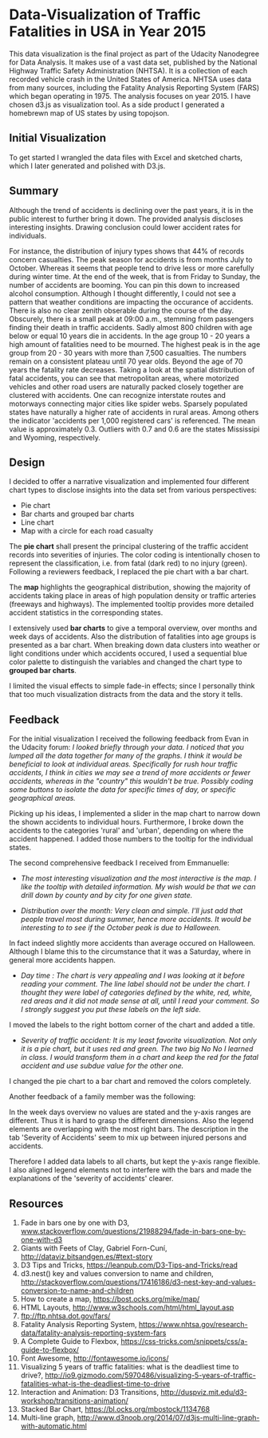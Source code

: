 # Data-Visualization of Traffic Fatalities in USA in Year 2015

This data visualization is the final project as part of the Udacity Nanodegree
for Data Analysis. It makes use of a vast data set, published by the National
Highway Traffic Safety Administration (NHTSA). It is a collection of each
recorded vehicle crash in the United States of America. NHTSA uses data from
many sources, including the Fatality Analysis Reporting System (FARS) which
began operating in 1975. The analysis focuses on year 2015.
I have chosen d3.js as visualization tool. As a side product I generated a
homebrewn map of US states by using topojson.

## Initial Visualization

To get started I wrangled the data files with Excel and sketched charts, which
I later generated and polished with D3.js.

## Summary

Although the trend of accidents is declining over the past years, it is in the
public interest to further bring it down. The provided analysis discloses
interesting insights. Drawing conclusion could lower accident rates for individuals.

For instance, the distribution of injury types shows that
44% of records concern casualties. The peak season for accidents is from months
July to October. Whereas it seems that people tend to drive less or more carefully
during winter time. At the end of the week, that is from Friday to Sunday, the
number of accidents are booming. You can pin this down to increased alcohol
consumption. Although I thought differently, I could not see a pattern that
weather conditions are impacting the occurance of accidents. There is also no
clear zenith obserable during the course of the day. Obscurely, there is a small peak
at 09:00 a.m., stemming from passengers finding their death in traffic accidents.
Sadly almost 800 children with age below or equal 10 years die in accidents.
In the age group 10 - 20 years a high amount of fatalities need to be mourned.
The highest peak is in the age group from 20 - 30 years with more than 7,500
casualties. The numbers remain on a consistent plateau until 70 year olds.
Beyond the age of 70 years the fatality rate decreases.
Taking a look at the spatial distribution of fatal accidents, you can see that
metropolitan areas, where motorized vehicles and other road users are naturally
packed closely together are clustered with accidents.
One can recognize interstate routes and motorways connecting major cities like
spider webs. Sparsely populated states have naturally a higher rate of accidents
in rural areas. Among others the indicator 'accidents per 1,000 registered cars'
is referenced. The mean value is approximately 0.3. Outliers with 0.7 and 0.6 are
the states Mississipi and Wyoming, respectively.

## Design

I decided to offer a narrative visualization and implemented four different
chart types to disclose insights into the data set from various perspectives:
* Pie chart   
* Bar charts and grouped bar charts  
* Line chart
* Map with a circle for each road casualty 

The **pie chart** shall present the principal clustering of the traffic accident
records into severities of injuries. The color coding is intentionally chosen to
represent the classification, i.e. from fatal (dark red) to no injury (green).
Following a reviewers feedback, I replaced the pie chart with a bar chart.

The **map** highlights the geographical distribution, showing the majority of
accidents taking place in areas of high population density or traffic arteries
(freeways and highways). The implemented tooltip provides more detailed accident
statistics in the corresponding states.

I extensively used **bar charts** to give a temporal overview, over months and
week days of accidents. Also the distribution of fatalities into age groups is
presented as a bar chart. When breaking down data clusters into weather or light
conditions under which accidents occured, I used a sequential blue color palette
to distinguish the variables and changed the chart type to **grouped bar charts**.

I limited the visual effects to simple fade-in effects; since I personally think
that too much visualization distracts from the data and the story it tells.

## Feedback

For the initial visualization I received the following feedback from Evan in the
Udacity forum:
*I looked briefly through your data. I noticed that you lumped all the data
together for many of the graphs. I think it would be beneficial to look at
individual areas. Specifically for rush hour traffic accidents, I think in
cities we may see a trend of more accidents or fewer accidents, whereas in the
"country" this wouldn't be true. Possibly coding some buttons to isolate the
data for specific times of day, or specific geographical areas.*

Picking up his ideas, I implemented a slider in the map chart to narrow down
the shown accidents to individual hours.
Furthermore, I broke down the accidents to the categories 'rural' and 'urban',
depending on where the accident happened. I added those numbers to the tooltip
for the individual states.

The second comprehensive feedback I received from Emmanuelle:

* *The most interesting visualization and the most interactive is the map.
I like the tooltip with detailed information. My wish would be that we can drill
down by county and by city for one given state.*  


* *Distribution over the month: Very clean and simple. I'll just add that
people travel most during summer, hence more accidents. It would be interesting
to to see if the October peak is due to Halloween.*  

In fact indeed slightly more accidents than average occured on Halloween.
Although I blame this to the circumstance that it was a Saturday, where in
general more accidents happen.  

* *Day time : The chart is very appealing and I was looking at it before
reading your comment. The line label should not be under the chart. I thought
they were label of categories defined by the white, red, white, red areas and
it did not made sense at all, until I read your comment. So I strongly suggest
you put these labels on the left side.*  

I moved the labels to the right bottom corner of the chart and added a title.

* *Severity of traffic accident: It is my least favorite visualization.
Not only it is a pie chart, but it uses red and green. The two big No No I
learned in class. I would transform them in a chart and keep the red for the
fatal accident and use subdue value for the other one.*

I changed the pie chart to a bar chart and removed the colors completely.

Another feedback of a family member was the following:

In the week days overview no values are stated and the y-axis ranges are different.
Thus it is hard to grasp the different dimensions. Also the legend elements are
overlapping with the most right bars. The description in the tab 'Severity of Accidents'
seem to mix up between injured persons and accidents.

Therefore I added data labels to all charts, but kept the y-axis range flexible.
I also aligned legend elements not to interfere with the bars and made the
explanations of the 'severity of accidents' clearer.

## Resources

1. Fade in bars one by one with D3, www.stackoverflow.com/questions/21988294/fade-in-bars-one-by-one-with-d3  
2. Giants with Feets of Clay, Gabriel Forn-Cuní, http://dataviz.bitsandgen.es/#text-story  
4. D3 Tips and Tricks, https://leanpub.com/D3-Tips-and-Tricks/read  
5. d3.nest() key and values conversion to name and children, http://stackoverflow.com/questions/17416186/d3-nest-key-and-values-conversion-to-name-and-children  
6. How to create a map, https://bost.ocks.org/mike/map/  
7. HTML Layouts, http://www.w3schools.com/html/html_layout.asp  
8. ftp://ftp.nhtsa.dot.gov/fars/  
9. Fatality Analysis Reporting System, https://www.nhtsa.gov/research-data/fatality-analysis-reporting-system-fars  
10. A  Complete Guide to Flexbox, https://css-tricks.com/snippets/css/a-guide-to-flexbox/  
11. Font Awesome, http://fontawesome.io/icons/  
12. Visualizing 5 years of traffic fatalities: what is the deadliest time to drive?,  http://io9.gizmodo.com/5970486/visualizing-5-years-of-traffic-fatalities-what-is-the-deadliest-time-to-drive  
13. Interaction and Animation: D3 Transitions, http://duspviz.mit.edu/d3-workshop/transitions-animation/  
14. Stacked Bar Chart, https://bl.ocks.org/mbostock/1134768  
15. Multi-line graph, http://www.d3noob.org/2014/07/d3js-multi-line-graph-with-automatic.html  
